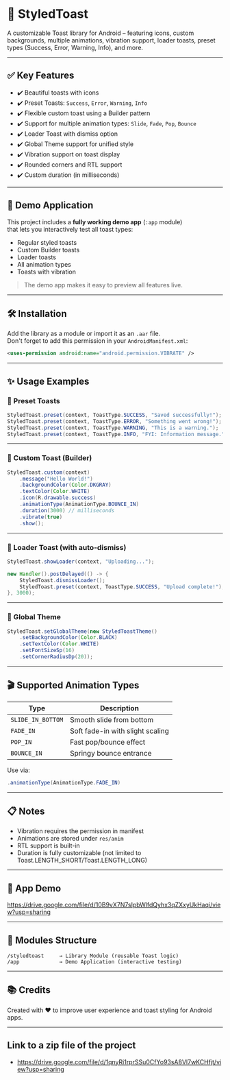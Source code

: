 # 🎨 StyledToast

A customizable Toast library for Android – featuring icons, custom backgrounds, multiple animations, vibration support, loader toasts, preset types (Success, Error, Warning, Info), and more.

---

## ✅ Key Features

- ✔️ Beautiful toasts with icons  
- ✔️ Preset Toasts: `Success`, `Error`, `Warning`, `Info`  
- ✔️ Flexible custom toast using a Builder pattern  
- ✔️ Support for multiple animation types: `Slide`, `Fade`, `Pop`, `Bounce`  
- ✔️ Loader Toast with dismiss option  
- ✔️ Global Theme support for unified style  
- ✔️ Vibration support on toast display  
- ✔️ Rounded corners and RTL support  
- ✔️ Custom duration (in milliseconds)

---

## 📱 Demo Application

This project includes a **fully working demo app** (`:app` module)  
that lets you interactively test all toast types:

- Regular styled toasts  
- Custom Builder toasts  
- Loader toasts  
- All animation types  
- Toasts with vibration

> The demo app makes it easy to preview all features live.

---

## 🛠 Installation

Add the library as a module or import it as an `.aar` file.  
Don't forget to add this permission in your `AndroidManifest.xml`:

```xml
<uses-permission android:name="android.permission.VIBRATE" />
```

---

## ✨ Usage Examples

### 🔹 Preset Toasts

```java
StyledToast.preset(context, ToastType.SUCCESS, "Saved successfully!");
StyledToast.preset(context, ToastType.ERROR, "Something went wrong!");
StyledToast.preset(context, ToastType.WARNING, "This is a warning.");
StyledToast.preset(context, ToastType.INFO, "FYI: Information message.");
```

---

### 🔹 Custom Toast (Builder)

```java
StyledToast.custom(context)
    .message("Hello World!")
    .backgroundColor(Color.DKGRAY)
    .textColor(Color.WHITE)
    .icon(R.drawable.success)
    .animationType(AnimationType.BOUNCE_IN)
    .duration(3000) // milliseconds
    .vibrate(true)
    .show();
```

---

### 🔹 Loader Toast (with auto-dismiss)

```java
StyledToast.showLoader(context, "Uploading...");

new Handler().postDelayed(() -> {
    StyledToast.dismissLoader();
    StyledToast.preset(context, ToastType.SUCCESS, "Upload complete!");
}, 3000);
```

---

### 🔹 Global Theme

```java
StyledToast.setGlobalTheme(new StyledToastTheme()
    .setBackgroundColor(Color.BLACK)
    .setTextColor(Color.WHITE)
    .setFontSizeSp(16)
    .setCornerRadiusDp(20));
```

---

## 🎬 Supported Animation Types

| Type              | Description                      |
|-------------------|----------------------------------|
| `SLIDE_IN_BOTTOM` | Smooth slide from bottom         |
| `FADE_IN`         | Soft fade-in with slight scaling |
| `POP_IN`          | Fast pop/bounce effect           |
| `BOUNCE_IN`       | Springy bounce entrance          |

Use via:

```java
.animationType(AnimationType.FADE_IN)
```

---

## 📋 Notes

- Vibration requires the permission in manifest  
- Animations are stored under `res/anim`  
- RTL support is built-in  
- Duration is fully customizable (not limited to Toast.LENGTH_SHORT/Toast.LENGTH_LONG)

---

## 🧪 App Demo

https://drive.google.com/file/d/10B9vX7N7sIpbWlfdQyhx3qZXxyUkHaqi/view?usp=sharing

---

## 🧱 Modules Structure

```
/styledtoast     → Library Module (reusable Toast logic)
/app             → Demo Application (interactive testing)
```

---

## 📚 Credits

Created with ❤️ to improve user experience and toast styling for Android apps.

---

## Link to a zip file of the project
- https://drive.google.com/file/d/1qnyRi1rprSSu0CfYo93sA8Vl7wKCHfjt/view?usp=sharing

